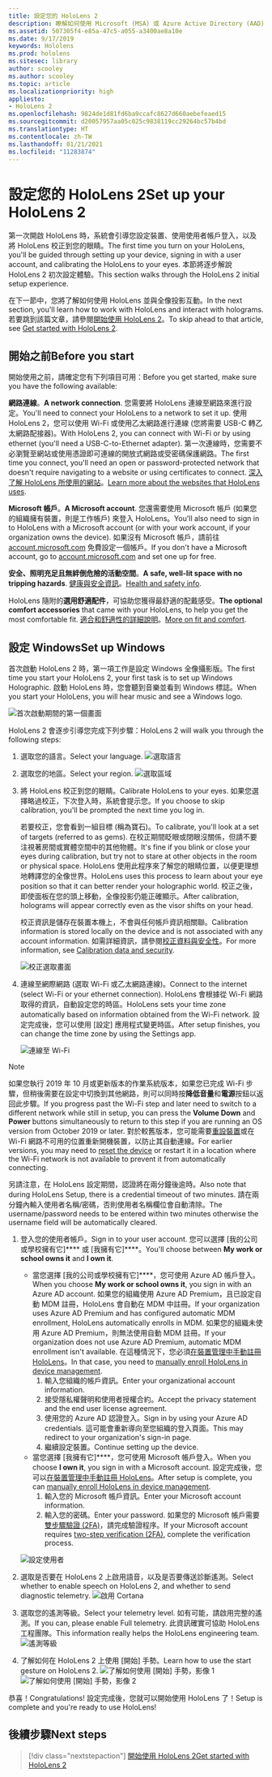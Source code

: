 ```yaml
---
title: 設定您的 HoloLens 2
description: 瞭解如何使用 Microsoft (MSA) 或 Azure Active Directory (AAD) 帳戶，在 Wi-Fi 網路上首次設定 HoloLens 2。
ms.assetid: 507305f4-e85a-47c5-a055-a3400ae8a10e
ms.date: 9/17/2019
keywords: Hololens
ms.prod: hololens
ms.sitesec: library
author: scooley
ms.author: scooley
ms.topic: article
ms.localizationpriority: high
appliesto:
- HoloLens 2
ms.openlocfilehash: 9824de1d81fd6ba9ccafc8627d660aebefeaed15
ms.sourcegitcommit: d20057957aa05c025c9838119cc29264bc57b4bd
ms.translationtype: HT
ms.contentlocale: zh-TW
ms.lasthandoff: 01/21/2021
ms.locfileid: "11283874"
---
```

# <span data-ttu-id="6c851-104">設定您的 HoloLens 2</span><span class="sxs-lookup"><span data-stu-id="6c851-104">Set up your HoloLens 2</span></span>

<span data-ttu-id="6c851-105">第一次開啟 HoloLens 時，系統會引導您設定裝置、使用使用者帳戶登入，以及將 HoloLens 校正到您的眼睛。</span><span class="sxs-lookup"><span data-stu-id="6c851-105">The first time you turn on your HoloLens, you'll be guided through setting up your device, signing in with a user account, and calibrating the HoloLens to your eyes.</span></span>  <span data-ttu-id="6c851-106">本節將逐步解說 HoloLens 2 初次設定體驗。</span><span class="sxs-lookup"><span data-stu-id="6c851-106">This section walks through the HoloLens 2 initial setup experience.</span></span>

<span data-ttu-id="6c851-107">在下一節中，您將了解如何使用 HoloLens 並與全像投影互動。</span><span class="sxs-lookup"><span data-stu-id="6c851-107">In the next section, you'll learn how to work with HoloLens and interact with holograms.</span></span> <span data-ttu-id="6c851-108">若要跳到該篇文章，請參閱[開始使用 HoloLens 2](hololens2-basic-usage.md)。</span><span class="sxs-lookup"><span data-stu-id="6c851-108">To skip ahead to that article, see [Get started with HoloLens 2](hololens2-basic-usage.md).</span></span>

## <span data-ttu-id="6c851-109">開始之前</span><span class="sxs-lookup"><span data-stu-id="6c851-109">Before you start</span></span>

<span data-ttu-id="6c851-110">開始使用之前，請確定您有下列項目可用：</span><span class="sxs-lookup"><span data-stu-id="6c851-110">Before you get started, make sure you have the following available:</span></span>

<span data-ttu-id="6c851-111">**網路連線**。</span><span class="sxs-lookup"><span data-stu-id="6c851-111">**A network connection**.</span></span> <span data-ttu-id="6c851-112">您需要將 HoloLens 連線至網路來進行設定。</span><span class="sxs-lookup"><span data-stu-id="6c851-112">You'll need to connect your HoloLens to a network to set it up.</span></span> <span data-ttu-id="6c851-113">使用 HoloLens 2，您可以使用 Wi-Fi 或使用乙太網路進行連線 (您將需要 USB-C 轉乙太網路配接器)。</span><span class="sxs-lookup"><span data-stu-id="6c851-113">With HoloLens 2, you can connect with Wi-Fi or by using ethernet (you'll need a USB-C-to-Ethernet adapter).</span></span> <span data-ttu-id="6c851-114">第一次連線時，您需要不必瀏覽至網站或使用憑證即可連線的開放式網路或受密碼保護網路。</span><span class="sxs-lookup"><span data-stu-id="6c851-114">The first time you connect, you'll need an open or password-protected network that doesn't require navigating to a website or using certificates to connect.</span></span> <span data-ttu-id="6c851-115">[深入了解 HoloLens 所使用的網站](hololens-offline.md)。</span><span class="sxs-lookup"><span data-stu-id="6c851-115">[Learn more about the websites that HoloLens uses](hololens-offline.md).</span></span>

<span data-ttu-id="6c851-116">**Microsoft 帳戶**。</span><span class="sxs-lookup"><span data-stu-id="6c851-116">**A Microsoft account**.</span></span> <span data-ttu-id="6c851-117">您還需要使用 Microsoft 帳戶 (如果您的組織擁有裝置，則是工作帳戶) 來登入 HoloLens。</span><span class="sxs-lookup"><span data-stu-id="6c851-117">You'll also need to sign in to HoloLens with a Microsoft account (or with your work account, if your organization owns the device).</span></span> <span data-ttu-id="6c851-118">如果沒有 Microsoft 帳戶，請前往 [account.microsoft.com](https://account.microsoft.com) 免費設定一個帳戶。</span><span class="sxs-lookup"><span data-stu-id="6c851-118">If you don't have a Microsoft account, go to [account.microsoft.com](https://account.microsoft.com) and set one up for free.</span></span>

<span data-ttu-id="6c851-119">**安全、照明充足且無絆倒危險的活動空間**。</span><span class="sxs-lookup"><span data-stu-id="6c851-119">**A safe, well-lit space with no tripping hazards**.</span></span> <span data-ttu-id="6c851-120">[健康與安全資訊](https://go.microsoft.com/fwlink/p/?LinkId=746661)。</span><span class="sxs-lookup"><span data-stu-id="6c851-120">[Health and safety info](https://go.microsoft.com/fwlink/p/?LinkId=746661).</span></span>

<span data-ttu-id="6c851-121">HoloLens 隨附的**選用舒適配件**，可協助您獲得最舒適的配戴感受。</span><span class="sxs-lookup"><span data-stu-id="6c851-121">**The optional comfort accessories** that came with your HoloLens, to help you get the most comfortable fit.</span></span> <span data-ttu-id="6c851-122">[適合和舒適性的詳細說明](hololens2-setup.md#adjust-fit)。</span><span class="sxs-lookup"><span data-stu-id="6c851-122">[More on fit and comfort](hololens2-setup.md#adjust-fit).</span></span>

## <span data-ttu-id="6c851-123">設定 Windows</span><span class="sxs-lookup"><span data-stu-id="6c851-123">Set up Windows</span></span>

<span data-ttu-id="6c851-124">首次啟動 HoloLens 2 時，第一項工作是設定 Windows 全像攝影版。</span><span class="sxs-lookup"><span data-stu-id="6c851-124">The first time you start your HoloLens 2, your first task is to set up Windows Holographic.</span></span>  <span data-ttu-id="6c851-125">啟動 HoloLens 時，您會聽到音樂並看到 Windows 標誌。</span><span class="sxs-lookup"><span data-stu-id="6c851-125">When you start your HoloLens, you will hear music and see a Windows logo.</span></span>

![首次啟動期間的第一個畫面](images/01-magic-moment.png)

<span data-ttu-id="6c851-127">HoloLens 2 會逐步引導您完成下列步驟：</span><span class="sxs-lookup"><span data-stu-id="6c851-127">HoloLens 2 will walk you through the following steps:</span></span>

1. <span data-ttu-id="6c851-128">選取您的語言。</span><span class="sxs-lookup"><span data-stu-id="6c851-128">Select your language.</span></span>
    ![選取語言](images/04-language.png)

1. <span data-ttu-id="6c851-130">選取您的地區。</span><span class="sxs-lookup"><span data-stu-id="6c851-130">Select your region.</span></span>
    ![選取區域](images/05-region.png)

1. <span data-ttu-id="6c851-132">將 HoloLens 校正到您的眼睛。</span><span class="sxs-lookup"><span data-stu-id="6c851-132">Calibrate HoloLens to your eyes.</span></span>  <span data-ttu-id="6c851-133">如果您選擇略過校正，下次登入時，系統會提示您。</span><span class="sxs-lookup"><span data-stu-id="6c851-133">If you choose to skip calibration, you'll be prompted the next time you log in.</span></span>

    <span data-ttu-id="6c851-134">若要校正，您會看到一組目標 (稱為寶石)。</span><span class="sxs-lookup"><span data-stu-id="6c851-134">To calibrate, you'll look at a set of targets (referred to as gems).</span></span> <span data-ttu-id="6c851-135">在校正期間眨眼或閉眼沒關係，但請不要注視著房間或實體空間中的其他物體。</span><span class="sxs-lookup"><span data-stu-id="6c851-135">It's fine if you blink or close your eyes during calibration, but try not to stare at other objects in the room or physical space.</span></span> <span data-ttu-id="6c851-136">HoloLens 使用此程序來了解您的眼睛位置，以便更理想地轉譯您的全像世界。</span><span class="sxs-lookup"><span data-stu-id="6c851-136">HoloLens uses this process to learn about your eye position so that it can better render your holographic world.</span></span> <span data-ttu-id="6c851-137">校正之後，即使面板在您的頭上移動，全像投影仍能正確顯示。</span><span class="sxs-lookup"><span data-stu-id="6c851-137">After calibration, holograms will appear correctly even as the visor shifts on your head.</span></span>

    <span data-ttu-id="6c851-138">校正資訊是儲存在裝置本機上，不會與任何帳戶資訊相關聯。</span><span class="sxs-lookup"><span data-stu-id="6c851-138">Calibration information is stored locally on the device and is not associated with any account information.</span></span> <span data-ttu-id="6c851-139">如需詳細資訊，請參閱[校正資料與安全性](hololens-calibration.md#calibration-data-and-security)。</span><span class="sxs-lookup"><span data-stu-id="6c851-139">For more information, see [Calibration data and security](hololens-calibration.md#calibration-data-and-security).</span></span>

    ![校正選取畫面](images/06-et-corners.png)

1. <span data-ttu-id="6c851-141">連線至網際網路 (選取 Wi-Fi 或乙太網路連線)。</span><span class="sxs-lookup"><span data-stu-id="6c851-141">Connect to the internet (select Wi-Fi or your ethernet connection).</span></span>
     <span data-ttu-id="6c851-142">HoloLens 會根據從 Wi-Fi 網路取得的資訊，自動設定您的時區。</span><span class="sxs-lookup"><span data-stu-id="6c851-142">HoloLens sets your time zone automatically based on information obtained from the Wi-Fi network.</span></span> <span data-ttu-id="6c851-143">設定完成後，您可以使用 [設定] 應用程式變更時區。</span><span class="sxs-lookup"><span data-stu-id="6c851-143">After setup finishes, you can change the time zone by using the Settings app.</span></span>

    ![連線至 Wi-Fi](images/11-network.png)
> [!NOTE] 
> <span data-ttu-id="6c851-145">如果您執行 2019 年 10 月或更新版本的作業系統版本，如果您已完成 Wi-Fi 步驟，但稍後需要在設定中切換到其他網路，則可以同時按**降低音量**和**電源**按鈕以返回此步驟。</span><span class="sxs-lookup"><span data-stu-id="6c851-145">If you progress past the Wi-Fi step and later need to switch to a different network while still in setup, you can press the **Volume Down** and **Power** buttons simultaneously to return to this step if you are running an OS version from October 2019 or later.</span></span> <span data-ttu-id="6c851-146">對於較舊版本，您可能需要[重設裝置](hololens-recovery.md)或在 Wi-Fi 網路不可用的位置重新開機裝置，以防止其自動連線。</span><span class="sxs-lookup"><span data-stu-id="6c851-146">For earlier versions, you may need to [reset the device](hololens-recovery.md) or restart it in a location where the Wi-Fi network is not available to prevent it from automatically connecting.</span></span>
> 
> <span data-ttu-id="6c851-147">另請注意，在 HoloLens 設定期間，認證將在兩分鐘後逾時。</span><span class="sxs-lookup"><span data-stu-id="6c851-147">Also note that during HoloLens Setup, there is a credential timeout of two minutes.</span></span> <span data-ttu-id="6c851-148">請在兩分鐘內輸入使用者名稱/密碼，否則使用者名稱欄位會自動清除。</span><span class="sxs-lookup"><span data-stu-id="6c851-148">The username/password needs to be entered within two minutes otherwise the username field will be automatically cleared.</span></span>

1. <span data-ttu-id="6c851-149">登入您的使用者帳戶。</span><span class="sxs-lookup"><span data-stu-id="6c851-149">Sign in to your user account.</span></span> <span data-ttu-id="6c851-150">您可以選擇 [我的公司或學校擁有它]\*\*\*\* 或 [我擁有它]\*\*\*\*。</span><span class="sxs-lookup"><span data-stu-id="6c851-150">You'll choose between **My work or school owns it** and **I own it**.</span></span>
    - <span data-ttu-id="6c851-151">當您選擇 [我的公司或學校擁有它]\*\*\*\*，您可使用 Azure AD 帳戶登入。</span><span class="sxs-lookup"><span data-stu-id="6c851-151">When you choose **My work or school owns it**, you sign in with an Azure AD account.</span></span> <span data-ttu-id="6c851-152">如果您的組織使用 Azure AD Premium，且已設定自動 MDM 註冊，HoloLens 會自動在 MDM 中註冊。</span><span class="sxs-lookup"><span data-stu-id="6c851-152">If your organization uses Azure AD Premium and has configured automatic MDM enrollment, HoloLens automatically enrolls in MDM.</span></span> <span data-ttu-id="6c851-153">如果您的組織未使用 Azure AD Premium，則無法使用自動 MDM 註冊。</span><span class="sxs-lookup"><span data-stu-id="6c851-153">If your organization does not use Azure AD Premium, automatic MDM enrollment isn't available.</span></span> <span data-ttu-id="6c851-154">在這種情況下，您必須[在裝置管理中手動註冊 HoloLens](hololens-enroll-mdm.md#different-ways-to-enroll)。</span><span class="sxs-lookup"><span data-stu-id="6c851-154">In that case, you need to [manually enroll HoloLens in device management](hololens-enroll-mdm.md#different-ways-to-enroll).</span></span>
        1. <span data-ttu-id="6c851-155">輸入您組織的帳戶資訊。</span><span class="sxs-lookup"><span data-stu-id="6c851-155">Enter your organizational account information.</span></span>
        1. <span data-ttu-id="6c851-156">接受隱私權聲明和使用者授權合約。</span><span class="sxs-lookup"><span data-stu-id="6c851-156">Accept the privacy statement and the end user license agreement.</span></span>
        1. <span data-ttu-id="6c851-157">使用您的 Azure AD 認證登入。</span><span class="sxs-lookup"><span data-stu-id="6c851-157">Sign in by using your Azure AD credentials.</span></span> <span data-ttu-id="6c851-158">這可能會重新導向至您組織的登入頁面。</span><span class="sxs-lookup"><span data-stu-id="6c851-158">This may redirect to your organization's sign-in page.</span></span>
        1. <span data-ttu-id="6c851-159">繼續設定裝置。</span><span class="sxs-lookup"><span data-stu-id="6c851-159">Continue setting up the device.</span></span>
    - <span data-ttu-id="6c851-160">當您選擇 [我擁有它]\*\*\*\*，您可使用 Microsoft 帳戶登入。</span><span class="sxs-lookup"><span data-stu-id="6c851-160">When you choose **I own it**, you sign in with a Microsoft account.</span></span> <span data-ttu-id="6c851-161">設定完成後，您可以[在裝置管理中手動註冊 HoloLens](hololens-enroll-mdm.md#different-ways-to-enroll)。</span><span class="sxs-lookup"><span data-stu-id="6c851-161">After setup is complete, you can [manually enroll HoloLens in device management](hololens-enroll-mdm.md#different-ways-to-enroll).</span></span>
        1. <span data-ttu-id="6c851-162">輸入您的 Microsoft 帳戶資訊。</span><span class="sxs-lookup"><span data-stu-id="6c851-162">Enter your Microsoft account information.</span></span>
        2. <span data-ttu-id="6c851-163">輸入您的密碼。</span><span class="sxs-lookup"><span data-stu-id="6c851-163">Enter your password.</span></span> <span data-ttu-id="6c851-164">如果您的 Microsoft 帳戶需要[雙步驟驗證 (2FA)](https://blogs.technet.microsoft.com/microsoft_blog/2013/04/17/microsoft-account-gets-more-secure/)，請完成驗證程序。</span><span class="sxs-lookup"><span data-stu-id="6c851-164">If your Microsoft account requires [two-step verification (2FA)](https://blogs.technet.microsoft.com/microsoft_blog/2013/04/17/microsoft-account-gets-more-secure/), complete the verification process.</span></span>

    ![設定使用者](images/13-device-owner.png)

1. <span data-ttu-id="6c851-166">選取是否要在 HoloLens 2 上啟用語音，以及是否要傳送診斷遙測。</span><span class="sxs-lookup"><span data-stu-id="6c851-166">Select whether to enable speech on HoloLens 2, and whether to send diagnostic telemetry.</span></span>
    ![啟用 Cortana](images/22-do-more-with-voice.png)

1. <span data-ttu-id="6c851-168">選取您的遙測等級。</span><span class="sxs-lookup"><span data-stu-id="6c851-168">Select your telemetry level.</span></span> <span data-ttu-id="6c851-169">如有可能，請啟用完整的遙測。</span><span class="sxs-lookup"><span data-stu-id="6c851-169">If you can, please enable Full telemetry.</span></span> <span data-ttu-id="6c851-170">此資訊確實可協助 HoloLens 工程團隊。</span><span class="sxs-lookup"><span data-stu-id="6c851-170">This information really helps the HoloLens engineering team.</span></span>
     ![遙測等級](images/24-telemetry.png)

1. <span data-ttu-id="6c851-172">了解如何在 HoloLens 2 上使用 [開始] 手勢。</span><span class="sxs-lookup"><span data-stu-id="6c851-172">Learn how to use the start gesture on HoloLens 2.</span></span>
     ![了解如何使用 [開始] 手勢，影像 1](images/26-01-startmenu-learning.png) ![了解如何使用 [開始] 手勢，影像 2](images/26-02-startmenu-learning.png)

<span data-ttu-id="6c851-174">恭喜！</span><span class="sxs-lookup"><span data-stu-id="6c851-174">Congratulations!</span></span>  <span data-ttu-id="6c851-175">設定完成後，您就可以開始使用 HoloLens 了！</span><span class="sxs-lookup"><span data-stu-id="6c851-175">Setup is complete and you're ready to use HoloLens!</span></span>

## <span data-ttu-id="6c851-176">後續步驟</span><span class="sxs-lookup"><span data-stu-id="6c851-176">Next steps</span></span>

> [!div class="nextstepaction"]
> [<span data-ttu-id="6c851-177">開始使用 HoloLens 2</span><span class="sxs-lookup"><span data-stu-id="6c851-177">Get started with HoloLens 2</span></span>](hololens2-basic-usage.md)
